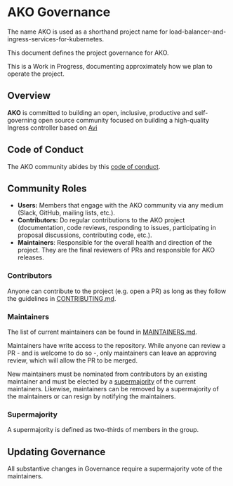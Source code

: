 # AKO Governance

The name AKO is used as a shorthand project name for load-balancer-and-ingress-services-for-kubernetes.

This document defines the project governance for AKO.

This is a Work in Progress, documenting approximately how we plan to operate the
project.

## Overview

**AKO** is committed to building an open, inclusive, productive and
self-governing open source community focused on building a high-quality Ingress controller based on [Avi](https://avinetworks.com/software-load-balancer/)

## Code of Conduct

The AKO community abides by this [code of conduct](CODE_OF_CONDUCT.md).

## Community Roles

* **Users:** Members that engage with the AKO community via any medium
  (Slack, GitHub, mailing lists, etc.).
* **Contributors:** Do regular contributions to the AKO project
  (documentation, code reviews, responding to issues, participating in proposal
  discussions, contributing code, etc.).
* **Maintainers**: Responsible for the overall health and direction of the
  project. They are the final reviewers of PRs and responsible for AKO
  releases.

### Contributors

Anyone can contribute to the project (e.g. open a PR) as long as they follow the
guidelines in [CONTRIBUTING.md](CONTRIBUTING.md).

### Maintainers

The list of current maintainers can be found in
[MAINTAINERS.md](MAINTAINERS.md).

Maintainers have write access to the repository. While anyone can review a PR -
and is welcome to do so -, only maintainers can leave an approving review, which
will allow the PR to be merged.

New maintainers must be nominated from contributors by an existing maintainer
and must be elected by a [supermajority](#supermajority) of the current
maintainers. Likewise, maintainers can be removed by a supermajority of the
maintainers or can resign by notifying the maintainers.

### Supermajority

A supermajority is defined as two-thirds of members in the group.

## Updating Governance

All substantive changes in Governance require a supermajority vote of the
maintainers.
